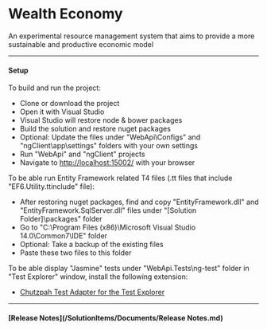 # Wealth Economy

An experimental resource management system that aims to provide a more sustainable and productive economic model

---

#### Setup

To build and run the project:
* Clone or download the project
* Open it with Visual Studio
* Visual Studio will restore node & bower packages
* Build the solution and restore nuget packages
* Optional: Update the files under "WebApi\Configs" and "ngClient\app\settings" folders with your own settings
* Run "WebApi" and "ngClient" projects
* Navigate to [http://localhost:15002/](http://localhost:15002/) with your browser

To be able run Entity Framework related T4 files (.tt files that include "EF6.Utility.ttinclude" file):
* After restoring nuget packages, find and copy "EntityFramework.dll" and "EntityFramework.SqlServer.dll" files under "[Solution Folder]\packages" folder
* Go to "C:\Program Files (x86)\Microsoft Visual Studio 14.0\Common7\IDE" folder
* Optional: Take a backup of the existing files
* Paste these two files to this folder

To be able display "Jasmine" tests under "WebApi.Tests\ng-test" folder in "Test Explorer" window, install the following extension:
* [Chutzpah Test Adapter for the Test Explorer](https://visualstudiogallery.msdn.microsoft.com/f8741f04-bae4-4900-81c7-7c9bfb9ed1fe)

---

#### [Release Notes](/SolutionItems/Documents/Release Notes.md)
